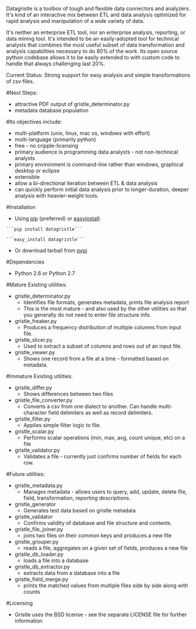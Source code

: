 Datagristle is a toolbox of tough and flexible data connectors and analyzers.  
It's kind of an interactive mix between ETL and data analysis optimized for 
rapid analysis and manipulation of a wide variety of data.

It's neither an enterprise ETL tool, nor an enterprise analysis, reporting, 
or data mining tool.  It's intended to be an easily-adopted tool for technical
analysts that combines the most useful subset of data transformation and 
analysis capabilities necessary to do 80% of the work.  Its open source python
codebase allows it to be easily extended to with custom code to handle that
always challenging last 20%.

Current Status:  Strong support for easy analysis and simple transformations of
csv files. 

#Next Steps:  

   * attractive PDF output of gristle_determinator.py
   * metadata database population

#Its objectives include:

   * multi-platform (unix, linux, mac os, windows with effort) 
   * multi-language (primarily python)
   * free - no cripple-licensing
   * primary audience is programming data analysts - not non-technical analysts
   * primary environment is command-line rather than windows, graphical desktop
     or eclipse
   * extensible
   * allow a bi-directional iteration between ETL & data analysis
   * can quickly perform initial data analysis prior to longer-duration, deeper
     analysis with heavier-weight tools.


#Installation

   * Using [pip](http://www.pip-installer.org/en/latest/) (preferred) or [easyinstall](http://peak.telecommunity.com/DevCenter/EasyInstall):

    ```pip install datagristle```

    ```easy_install datagristle```
   * Or download tarball from [pypi](http://pypi.python.org/pypi/datagristle)


#Dependencies

   * Python 2.6 or Python 2.7

#Mature Existing utilities:

   * gristle_determinator.py 
       - Identifies file formats, generates metadata, prints file analysis report
       - This is the most mature - and also used by the other utilities so that 
         you generally do not need to enter file structure info.
   * gristle_freaker.py
       - Produces a frequency distribution of multiple columns from input file.
   * gristle_slicer.py
       - Used to extract a subset of columns and rows out of an input file.
   * gristle_viewer.py
       - Shows one record from a file at a time - formatted based on metadata. 

#Immature Existing utilities:

   * gristle_differ.py
       - Shows differences between two files
   * gristle_file\_converter.py
       - Converts a csv from one dialect to another.  Can handle multi-character
         field delimiters as well as record delimiters.
   * gristle_filter.py 
       - Applies simple filter logic to file.
   * gristle_scalar.py
       - Performs scalar operations (min, max, avg, count unique, etc) on a file
   * gristle_validator.py
       - Validates a file - currently just confirms number of fields for each row.

#Future utilities:

   * gristle_metadata.py 
       - Manages metadata - allows users to query, add, update, delete
         file, field, transformation, reporting descriptions.
   * gristle_generator
       - Generates test data based on gristle metadata
   * gristle_validator 
       - Confirms validity of database and file structure and contents.
   * gristle_file\_joiner.py
       - joins two files on their common keys and produces a new file
   * gristle_grouper.py
       - reads a file, aggregates on a given set of fields, produces a new file
   * gristle_db\_loader.py 
       - loads a file into a database
   * gristle_db\_extractor.py 
       - extracts data from a database into a file
   * gristle_field\_merge.py 
       - prints the matched values from multiple files side by side along with counts

#Licensing

   * Gristle uses the BSD license - see the separate LICENSE file for further 
     information


